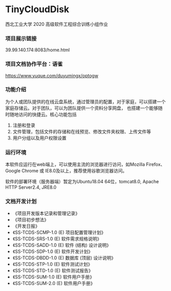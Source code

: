 # TinyCloudDisk
西北工业大学 2020 高级软件工程综合训练小组作业

### 项目展示链接
39.99.140.174:8083/home.html

### 项目文档协作平台：语雀
https://www.yuque.com/duyumingx/optogw

### 功能介绍
为个人或团队提供的在线云盘系统，通过管理员的配置，对于家庭，可以搭建一个家庭存储云。对于团队，可以为团队提供一个资料分享网盘，
也搭建一个能够随时随地访问的快捷云。核心功能包括
1. 注册和登录
2. 文件管理，包括文件的存储和在线预览、修改文件夹权限、上传文件等
3. 用户分组以及用户权限设置

### 运行环境
本软件应运行在web端上，可以使用主流的浏览器进行访问，如Mozilla Firefox、Google Chrome 或 IE8.0及以上，推荐使用谷歌浏览器访问。

软件的部署环境（服务器端）暂定为Ubuntu18.04 64位，tomcat8.0, Apache HTTP Server2.4, JRE8.0

### 文档开发计划
- 《项目开发版本记录和管理记录》
- 《项目初步想法》
- 《开发日报》
- 《SS-TCDS-SCMP-1.0 (E) 项目配置管理计划》
- 《SS-TCDS-SRS-1.0 (E) 软件需求规格说明》
- 《SS-TCDS-SADD-1.0 (E) 软件 (结构) 设计说明》
- 《SS-TCDS-SDP-1.0 (E) 软件开发计划》
- 《SS-TCDS-DBDD-1.0 (E) 数据库 (顶层) 设计说明》
- 《SS-TCDS-STP-1.0 (E) 软件测试计划》
- 《SS-TCDS-STD-1.0 (E) 软件测试报告》
- 《SS-TCDS-SUM-1.0 (E) 软件用户手册》
- 《SS-TCDS-SUM-2.0 (E) 软件用户手册》
